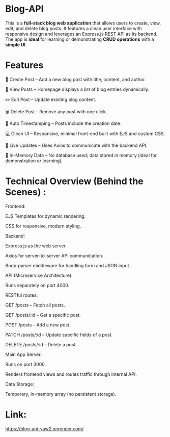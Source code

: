 # Blog-API

This is a **full-stack blog web application** that allows users to create, view, edit, and delete blog posts. It features a clean user interface with responsive design and leverages an Express.js REST API as its backend. The app is **ideal** for learning or demonstrating **CRUD operations** with a **simple UI**.

# Features
📝 Create Post – Add a new blog post with title, content, and author.

📖 View Posts – Homepage displays a list of blog entries dynamically.

✏️ Edit Post – Update existing blog content.

🗑 Delete Post – Remove any post with one click.

📅 Auto Timestamping – Posts include the creation date.

💻 Clean UI – Responsive, minimal front-end built with EJS and custom CSS.

🔁 Live Updates – Uses Axios to communicate with the backend API.

🧠 In-Memory Data – No database used; data stored in memory (ideal for demonstration or learning).

# Technical Overview (Behind the Scenes) :

Frontend:

EJS Templates for dynamic rendering.

CSS for responsive, modern styling.

Backend:

Express.js as the web server.

Axios for server-to-server API communication.

Body-parser middleware for handling form and JSON input.

API (Microservice Architecture):

Runs separately on port 4000.

RESTful routes:

GET /posts – Fetch all posts.

GET /posts/:id – Get a specific post.

POST /posts – Add a new post.

PATCH /posts/:id – Update specific fields of a post.

DELETE /posts/:id – Delete a post.

Main App Server:

Runs on port 3000.

Renders frontend views and routes traffic through internal API.

Data Storage:

Temporary, in-memory array (no persistent storage).

# Link:
https://blog-api-yaw2.onrender.com/
